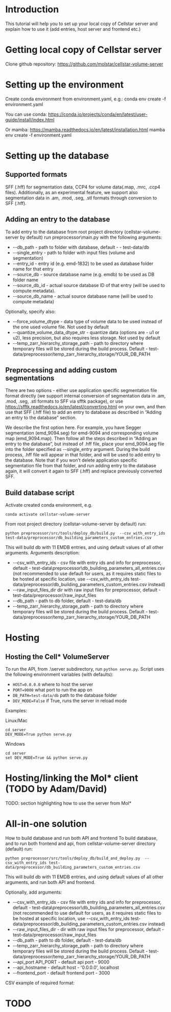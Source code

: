 # Introduction
This tutorial will help you to set up your local copy of Cellstar server and explain how to use it (add entries, host server and frontend etc.)

# Getting local copy of Cellstar server
Clone github repository: https://github.com/molstar/cellstar-volume-server

# Setting up the environment
Create conda environment from environment.yaml, e.g.:
conda env create -f environment.yaml

You can use conda: https://conda.io/projects/conda/en/latest/user-guide/install/index.html

Or mamba: 
https://mamba.readthedocs.io/en/latest/installation.html
mamba env create -f environment.yaml

# Setting up the database
## Supported formats
SFF (.hff) for segmentation data, CCP4 for volume data(.map, .mrc, .ccp4 files). Additionally, as an experimental feature, we support also segmentation data in .am, .mod, .seg, .stl formats through conversion to SFF (.hff).

## Adding an entry to the database
To add entry to the database from root project directory (cellstar-volume-server by default) run preprocessor\main.py with the following arguments:

 - --db_path - path to folder with database, default -  - test-data/db
 - --single_entry - path to folder with input files (volume and segmentation)
 - --entry_id - entry id (e.g. emd-1832) to be used as database folder name for that entry
 - --source_db - source database name (e.g. emdb) to be used as DB folder name
 - --source_db_id - actual source database ID of that entry (will be used to compute metadata). 
 - --source_db_name - actual source database name (will be used to compute metadata)

Optionally, specify also:
 - --force_volume_dtype - data type of volume data to be used instead of the one used volume file. Not used by default
 - --quantize_volume_data_dtype_str - quantize data (options are - u1 or u2), less precision, but also requires less storage. Not used by default
 - --temp_zarr_hierarchy_storage_path - path to directory where temporary files will be stored during the build process. Default - test-data/preprocessor/temp_zarr_hierarchy_storage/YOUR_DB_PATH

## Preprocessing and adding custom segmentations

There are two options - either use application specific segmentation file format directly (we support internal conversion of segmentation data in .am, .mod, .seg, .stl formats to SFF via sfftk package), or use https://sfftk.readthedocs.io/en/latest/converting.html on your own, and then use that SFF (.hff file) to add an entry to database as described in “Adding an entry to the database” section.

We describe the first option here. For example, you have Segger segmentation (emd_9094.seg) for emd-9094 and corresponding volume map (emd_9094.map). Then follow all the steps described in “Adding an entry to the database”, but instead of .hff file, place your emd_9094.seg file into the folder specified as --single_entry argument. During the build process, .hff file will appear in that folder, and will be used to add entry to the database.
Note that if you won’t delete application specific segmentation file from that folder, and run adding entry to the database again, it will convert it again to SFF (.hff) and replace previously converted SFF.

## Build database script
Activate created conda environment, e.g.
```
conda activate cellstar-volume-server
```
From root project directory (cellstar-volume-server by default) run:
```
python preprocessor/src/tools/deploy_db/build.py  --csv_with_entry_ids test-data/preprocessor/db_building_parameters_custom_entries.csv
```

This will build db with 11 EMDB entries, and using default values of all other arguments.
Arguments description:
 - --csv_with_entry_ids - csv file with entry ids and info for preprocessor, default - test-data\preprocessor\db_building_parameters_all_entries.csv (not recommended to use default for users, as it requires static files to be hosted at specific location, use --csv_with_entry_ids test-data/preprocessor/db_building_parameters_custom_entries.csv instead)
 - --raw_input_files_dir dir with raw input files for preprocessor, default - test-data/preprocessor//raw_input_files
 - --db_path - path to db folder, default - test-data/db
 - --temp_zarr_hierarchy_storage_path - path to directory where temporary files will be stored during the build process. Default - test-data/preprocessor/temp_zarr_hierarchy_storage/YOUR_DB_PATH

	

# Hosting
## Hosting the Cell* VolumeServer
To run the API, from .\server subdirectory, run `python serve.py`. Script uses the following environment variables (with defaults):
- `HOST=0.0.0.0` where to host the server
- `PORT=9000` what port to run the app on
- `DB_PATH=test-data/db` path to the database folder
- `DEV_MODE=False` if True, runs the server in reload mode

Examples:

Linux/Mac

```
cd server
DEV_MODE=True python serve.py
```

Windows

```
cd server
set DEV_MODE=True && python serve.py
```

# Hosting/linking the Mol* client (TODO by Adam/David) 
TODO: section highlighting how to use the server from Mol*


# All-in-one solution
How to build database and run both API and frontend 
To build database, and to run both frontend and api, from cellstar-volume-server directory (default) run:
```
python preprocessor/src/tools/deploy_db/build_and_deploy.py  --csv_with_entry_ids test-data/preprocessor/db_building_parameters_custom_entries.csv	
```

This will build db with 11 EMDB entries, and using default values of all other arguments, and run both API and frontend.

Optionally, add arguments:
 - --csv_with_entry_ids - csv file with entry ids and info for preprocessor, default - test-data\preprocessor\db_building_parameters_all_entries.csv (not recommended to use default for users, as it requires static files to be hosted at specific location, use --csv_with_entry_ids test-data/preprocessor/db_building_parameters_custom_entries.csv instead)
- --raw_input_files_dir - dir with raw input files for preprocessor, default - test-data/preprocessor//raw_input_files
 - --db_path - path to db folder, default - test-data/db
 - --temp_zarr_hierarchy_storage_path - path to directory where temporary files will be stored during the build process. Default - test-data/preprocessor/temp_zarr_hierarchy_storage/YOUR_DB_PATH
 - --api_port API_PORT - default api port - 9000
 - --api_hostname - default host - '0.0.0.0', localhost
 - --frontend_port  - default frontend port - 3000



CSV example of required format:

# TODO